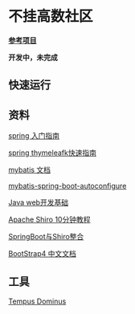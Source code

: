 # 不挂高数社区
**[参考项目](https://github.com/codedrinker/community)**

**开发中，未完成**


## 快速运行


## 资料
[spring 入门指南](https://spring.io/guides)

[spring thymeleafk快速指南](https://spring.io/guides/gs/serving-web-content/)

[mybatis 文档](http://www.mybatis.org/mybatis-3/zh/index.html)

[mybatis-spring-boot-autoconfigure](http://www.mybatis.org/spring-boot-starter/mybatis-spring-boot-autoconfigure/)

[Java web开发基础](http://jinxuliang.com/course/CoursePortal/Details/5a9268a9a664d72f041e0a6a)

[Apache Shiro 10分钟教程](http://shiro.apache.org/10-minute-tutorial.html)

[SpringBoot与Shiro整合](https://www.bilibili.com/video/av40342174)

[BootStrap4 中文文档](http://bs4.ntp.org.cn/)

## 工具
[Tempus Dominus](https://tempusdominus.github.io/bootstrap-4/)

